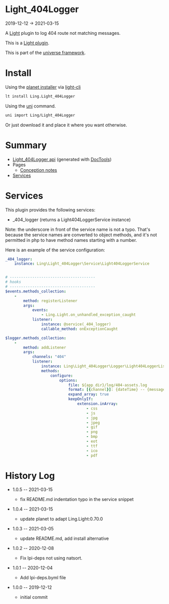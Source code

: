 Light_404Logger
===========
2019-12-12 -> 2021-03-15



A [Light](https://github.com/lingtalfi/Light) plugin to log 404 route not matching messages.

This is a [Light plugin](https://github.com/lingtalfi/Light/blob/master/doc/pages/plugin.md).

This is part of the [universe framework](https://github.com/karayabin/universe-snapshot).


Install
==========
Using the [planet installer](https://github.com/lingtalfi/Light_PlanetInstaller) via [light-cli](https://github.com/lingtalfi/Light_Cli)
```bash
lt install Ling.Light_404Logger
```

Using the [uni](https://github.com/lingtalfi/universe-naive-importer) command.
```bash
uni import Ling/Light_404Logger
```

Or just download it and place it where you want otherwise.






Summary
===========
- [Light_404Logger api](https://github.com/lingtalfi/Light_404Logger/blob/master/doc/api/Ling/Light_404Logger.md) (generated with [DocTools](https://github.com/lingtalfi/DocTools))
- Pages
    - [Conception notes](https://github.com/lingtalfi/Light_404Logger/blob/master/doc/pages/conception-notes.md)
- [Services](#services)    






Services
=========


This plugin provides the following services:

- _404_logger (returns a Light404LoggerService instance)


Note: the underscore in front of the service name is not a typo. That's because the service names
are converted to object methods, and it's not permitted in php to have method names starting with a number. 



Here is an example of the service configuration:

```yaml
_404_logger:
    instance: Ling\Light_404Logger\Service\Light404LoggerService


# --------------------------------------
# hooks
# --------------------------------------
$events.methods_collection:
    -
        method: registerListener
        args:
            events:
                - Ling.Light.on_unhandled_exception_caught
            listener:
                instance: @service(_404_logger)
                callable_method: onExceptionCaught

$logger.methods_collection:
    -
        method: addListener
        args:
            channels: "404"
            listener:
                instance: Ling\Light_404Logger\Logger\Light404LoggerListener
                methods:
                    configure:
                        options:
                            file: ${app_dir}/log/404-assets.log
                            format: [{channel}]: {dateTime} -- {message}
                            expand_array: true
                            keepOnlyIf:
                                extension.inArray:
                                    - css
                                    - js
                                    - jpg
                                    - jpeg
                                    - gif
                                    - png
                                    - bmp
                                    - eot
                                    - ttf
                                    - ico
                                    - pdf
```




History Log
=============

- 1.0.5 -- 2021-03-15

    - fix README.md indentation typo in the service snippet 
  
- 1.0.4 -- 2021-03-15

    - update planet to adapt Ling.Light:0.70.0
  
- 1.0.3 -- 2021-03-05

    - update README.md, add install alternative

- 1.0.2 -- 2020-12-08

    - Fix lpi-deps not using natsort.

- 1.0.1 -- 2020-12-04

    - Add lpi-deps.byml file

- 1.0.0 -- 2019-12-12

    - initial commit